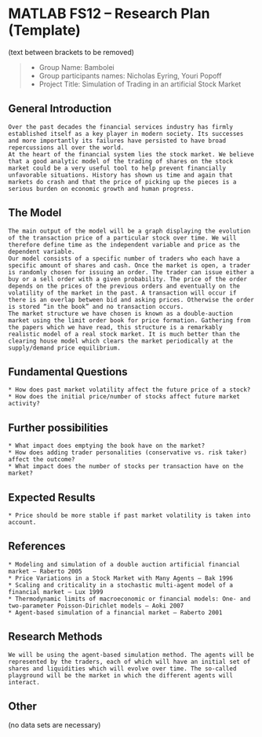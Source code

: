 # MATLAB FS12 – Research Plan (Template)
(text between brackets to be removed)

> * Group Name: Bambolei
> * Group participants names: Nicholas Eyring, Youri Popoff
> * Project Title: Simulation of Trading in an artificial Stock Market


## General Introduction

	Over the past decades the financial services industry has firmly established itself as a key player in modern society. Its successes and more importantly its failures have persisted to have broad repercussions all over the world.
	At the heart of the financial system lies the stock market. We believe that a good analytic model of the trading of shares on the stock market could be a very useful tool to help prevent financially unfavorable situations. History has shown us time and again that markets do crash and that the price of picking up the pieces is a serious burden on economic growth and human progress.


## The Model

	The main output of the model will be a graph displaying the evolution of the transaction price of a particular stock over time. We will therefore define time as the independent variable and price as the dependent variable.
	Our model consists of a specific number of traders who each have a specific amount of shares and cash. Once the market is open, a trader is randomly chosen for issuing an order. The trader can issue either a buy or a sell order with a given probability. The price of the order depends on the prices of the previous orders and eventually on the volatility of the market in the past. A transaction will occur if there is an overlap between bid and asking prices. Otherwise the order is stored “in the book” and no transaction occurs.
	The market structure we have chosen is known as a double-auction market using the limit order book for price formation. Gathering from the papers which we have read, this structure is a remarkably realistic model of a real stock market. It is much better than the clearing house model which clears the market periodically at the supply/demand price equilibrium.


## Fundamental Questions

	* How does past market volatility affect the future price of a stock?
	* How does the initial price/number of stocks affect future market activity?
	
	
## Further possibilities

	* What impact does emptying the book have on the market?
	* How does adding trader personalities (conservative vs. risk taker) affect the outcome?
	* What impact does the number of stocks per transaction have on the market?
	

## Expected Results

	* Price should be more stable if past market volatility is taken into account.
	

## References 

	* Modeling and simulation of a double auction artificial financial market – Raberto 2005
	* Price Variations in a Stock Market with Many Agents – Bak 1996
	* Scaling and criticality in a stochastic multi-agent model of a financial market – Lux 1999
	* Thermodynamic limits of macroeconomic or financial models: One- and two-parameter Poisson-Dirichlet models – Aoki 2007
	* Agent-based simulation of a financial market – Raberto 2001
	

## Research Methods

	We will be using the agent-based simulation method. The agents will be represented by the traders, each of which will have an initial set of shares and liquidities which will evolve over time. The so-called playground will be the market in which the different agents will interact.


## Other

(no data sets are necessary)

